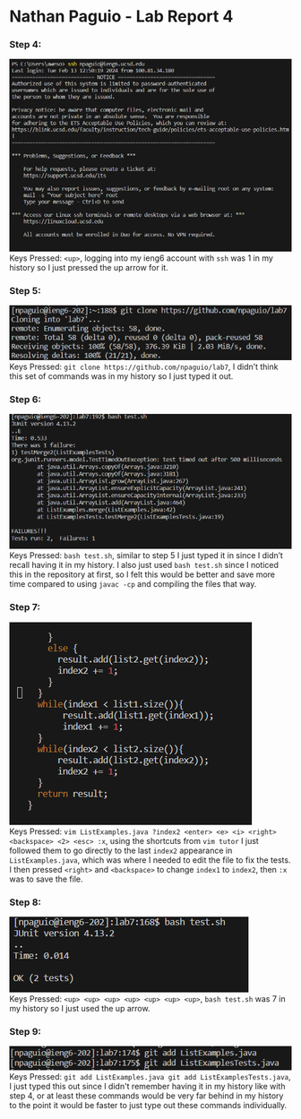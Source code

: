 # Nathan Paguio - Lab Report 4

### Step 4:
![Image](loginSS.png)\
Keys Pressed: `<up>`, logging into my ieng6 account with `ssh` was 1 in my history so I just pressed the up arrow for it.

### Step 5:
![Image](step5.png)\
Keys Pressed: `git clone https://github.com/npaguio/lab7`, I didn’t think this set of commands was in my history so I just typed it out.

### Step 6:
![Image](testTheFiles.png)\
Keys Pressed: `bash test.sh`, similar to step 5 I just typed it in since I didn’t recall having it in my history. I also just used `bash test.sh` since I noticed this in the repository at first, so I felt this would be better and save more time compared to using `javac -cp` and compiling the files that way.

### Step 7:
![Image](step7.png)\
Keys Pressed: `vim ListExamples.java ?index2 <enter> <e> <i> <right> <backspace> <2> <esc> :x`, using the shortcuts from `vim tutor` I just followed them to go directly to the last `index2` appearance in `ListExamples.java`, which was where I needed to edit the file to fix the tests. I then pressed `<right>` and `<backspace>` to change `index1` to `index2`, then `:x` was to save the file.

### Step 8:
![Image](step8.png)\
Keys Pressed: `<up> <up> <up> <up> <up> <up> <up>`, `bash test.sh` was 7 in my history so I just used the up arrow.

### Step 9:
![Image](step9.png)\
Keys Pressed: `git add ListExamples.java git add ListExamplesTests.java`, I just typed this out since I didn't remember having it in my history like with step 4, or at least these commands would be very far behind in my history to the point it would be faster to just type out these commands individually.

